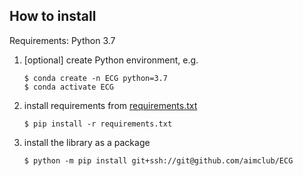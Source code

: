## How to install

Requirements: Python 3.7

1. [optional] create Python environment, e.g.
    ```
    $ conda create -n ECG python=3.7
    $ conda activate ECG
    ```
1. install requirements from [requirements.txt](requirements.txt)
    ```
    $ pip install -r requirements.txt
    ```
1. install the library as a package
    ```
    $ python -m pip install git+ssh://git@github.com/aimclub/ECG
    ```